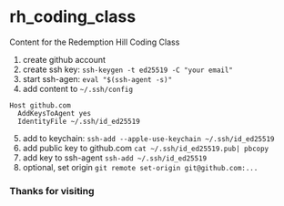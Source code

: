 # rh_coding_class
Content for the Redemption Hill Coding Class

1. create github account
2. create ssh key: `ssh-keygen -t ed25519 -C "your email"`
3. start ssh-agen: `eval "$(ssh-agent -s)"`
4. add content to `~/.ssh/config`
```
Host github.com
  AddKeysToAgent yes
  IdentityFile ~/.ssh/id_ed25519
```
5. add to keychain: `ssh-add --apple-use-keychain ~/.ssh/id_ed25519`
6. add public key to github.com `cat ~/.ssh/id_ed25519.pub| pbcopy`
7. add key to ssh-agent `ssh-add ~/.ssh/id_ed25519`
8. optional, set origin `git remote set-origin git@github.com:...`

### Thanks for visiting
